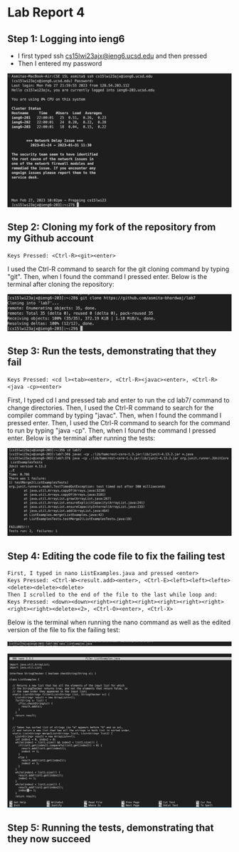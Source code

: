 # Lab Report 4

## Step 1: Logging into ieng6

- I first typed ssh cs15lwi23ajx@ieng6.ucsd.edu and then pressed <enter>
- Then I entered my password

![Image](loggingin.jpg) 
  
## Step 2: Cloning my fork of the repository from my Github account
  
    Keys Pressed: <Ctrl-R><git><enter>
  
I used the Ctrl-R command to search for the git cloning command by typing "git". Then, when I found the command I pressed enter. Below is the terminal after cloning the repository:
  
![Image](cloning.jpg)
  

## Step 3: Run the tests, demonstrating that they fail

    Keys Pressed: <cd l><tab><enter>, <Ctrl-R><javac><enter>, <Ctrl-R><java -cp><enter>

First, I typed cd l and pressed tab and enter to run the cd lab7/ command to change directories.
Then, I used the Ctrl-R command to search for the compiler command by typing "javac". Then, when I found the command I pressed enter.
Then, I used the Ctrl-R command to search for the command to run by typing "java -cp". Then, when I found the command I pressed enter. 
Below is the terminal after running the tests:
  
![Image](runningtests.jpg)

## Step 4: Editing the code file to fix the failing test

    First, I typed in nano ListExamples.java and pressed <enter>
    Keys Pressed: <Ctrl-W><result.add><enter>, <Ctrl-E><left><left><lefte><delete><delete><delete>
    Then I scrolled to the end of the file to the last while loop and:
    Keys Pressed: <down><down><right><right><right><right><right><right><right><right><delete><2>, <Ctrl-O><enter>, <Ctrl-X>
  
Below is the terminal when running the nano command as well as the edited version of the file to fix the failing test:
  
  ![Image](nano.jpg)
  
  ![Image](nanofull.jpg)
  

## Step 5: Running the tests, demonstrating that they now succeed
